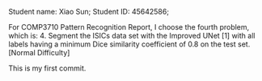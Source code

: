 Student name: Xiao Sun;
Student ID: 45642586;

For COMP3710 Pattern Recognition Report,
I choose the fourth problem, which is: 
4. Segment the ISICs data set with the Improved UNet [1] with all labels having a minimum Dice similarity coefficient of 0.8 on the test set. [Normal Difficulty]

This is my first commit.